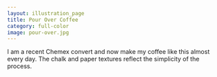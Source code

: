 ```yaml
---
layout: illustration_page
title: Pour Over Coffee
category: full-color
image: pour-over.jpg
---
```


I am a recent Chemex convert and now make my coffee like this almost every day. The chalk and paper textures reflect the simplicity of the process. 